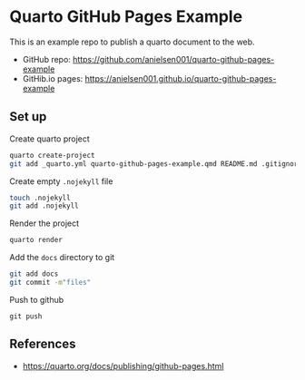 # Quarto GitHub Pages Example

This is an example repo to publish a quarto document to the web. 

- GitHub repo: <https://github.com/anielsen001/quarto-github-pages-example>
- GitHib.io pages: <https://anielsen001.github.io/quarto-github-pages-example>

## Set up

Create quarto project
```bash
quarto create-project
git add _quarto.yml quarto-github-pages-example.qmd README.md .gitignore
```

Create empty `.nojekyll` file
```bash
touch .nojekyll
git add .nojekyll
```

Render the project
```bash
quarto render
```

Add the `docs` directory to git
```bash
git add docs
git commit -m"files"
```

Push to github
```bas
git push
```

## References

- <https://quarto.org/docs/publishing/github-pages.html>